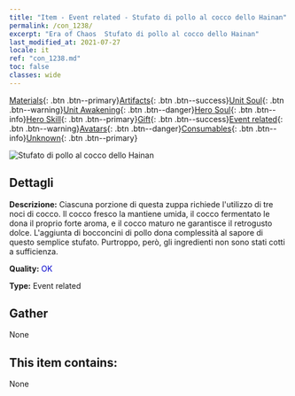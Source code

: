 ```yaml
---
title: "Item - Event related - Stufato di pollo al cocco dello Hainan"
permalink: /con_1238/
excerpt: "Era of Chaos  Stufato di pollo al cocco dello Hainan"
last_modified_at: 2021-07-27
locale: it
ref: "con_1238.md"
toc: false
classes: wide
---
```

 [Materials](/ItemsIT/){: .btn .btn--primary}[Artifacts](/ItemsIT/Artifacts/){: .btn .btn--success}[Unit Soul](/ItemsIT/UnitSoul/){: .btn .btn--warning}[Unit Awakening](/ItemsIT/UnitAwakening/){: .btn .btn--danger}[Hero Soul](/ItemsIT/HeroSoul/){: .btn .btn--info}[Hero Skill](/ItemsIT/HeroSkill/){: .btn .btn--primary}[Gift](/ItemsIT/Gift/){: .btn .btn--success}[Event related](/ItemsIT/Events/){: .btn .btn--warning}[Avatars](/ItemsIT/Avatars/){: .btn .btn--danger}[Consumables](/ItemsIT/Consumables/){: .btn .btn--info}[Unknown](/ItemsIT/Unknown/){: .btn .btn--primary}

 ![Stufato di pollo al cocco dello Hainan](/images/t/i_81531231.png)

## Dettagli
 **Descrizione:** Ciascuna porzione di questa zuppa richiede l'utilizzo di tre noci di cocco. Il cocco fresco la mantiene umida, il cocco fermentato le dona il proprio forte aroma, e il cocco maturo ne garantisce il retrogusto dolce. L'aggiunta di bocconcini di pollo dona complessità al sapore di questo semplice stufato. Purtroppo, però, gli ingredienti non sono stati cotti a sufficienza.

 **Quality:** <span style="color: #0000CD">OK</span>

 **Type:** Event related

## Gather

  None

## This item contains:

  None

